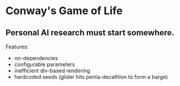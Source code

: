 
# Conway's Game of Life

## Personal AI research must start somewhere.

Features:
 - no-dependencies
 - configurable parameters
 - inefficient div-based rendering
 - hardcoded seeds (glider hits penta-decathlon to form a barge)